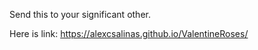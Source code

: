Send this to your significant other. 


Here is link: https://alexcsalinas.github.io/ValentineRoses/

